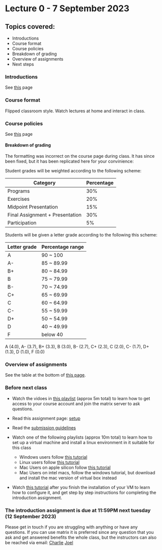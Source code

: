 # Lecture 0 - 7 September 2023

## Topics covered:

* Introductions
* Course format
* Course policies
* Breakdown of grading
* Overview of assignments
* Next steps

### Introductions

See [this](../../../faq.md) page

### Course format

Flipped classroom style. Watch lectures at home and interact in class.

### Course policies

See [this](../policies/course_policies.md) page

#### Breakdown of grading

The formatting was incorrect on the course page during class. It has since been fixed, but it has been replicated here for your convinience:

Student grades will be weighted according to the following scheme:

| Category | Percentage |
|--|--|
| Programs | 30% |
| Exercises | 20% |
| Midpoint Presentation | 15% |
| Final Assignment + Presentation | 30% |
| Participation | 5% |

Students will be given a letter grade according to the following this scheme:

|Letter grade|Percentage range|
|--|--|
|A                             	|90 ~ 100|
|A-|                           	85 ~ 89.99|
|B+|                          	80 ~ 84.99|
|B                             	|75 ~ 79.99|
|B-|                           	70 ~ 74.99|
|C+|                          	65 ~ 69.99|
|C                             	|60 ~ 64.99|
|C-|                           	55 ~ 59.99|
|D+|                          	50 ~ 54.99|
|D                             	|40 ~ 49.99|
|F                              |below 40|

A (4.0), A- (3.7), B+ (3.3), B (3.0), B- (2.7), C+ (2.3), C (2.0), C- (1.7), D+ (1.3), D (1.0), F (0.0)

### Overview of assignments

See the table at the bottom of [this page](../index.md).

### Before next class

* Watch the vidoes in [this playlist](https://www.youtube.com/playlist?list=PLD7h3bLB5mqtPe-I1z2j4-Xao_5yK_N2H) (approx 5m total) to learn how to get access to your course account and join the matrix server to ask questions.

* Read this assignment page: [setup](../assignments/setup.md)

* Read the [submission guidelines](../policies/submission_guidelines.md)

* Watch one of the following playlists (approx 10m total) to learn how to set up a virtual machine and install a linux environment in it suitable for this class
    * Windows users follow [this tutorial](https://www.youtube.com/playlist?list=PLD7h3bLB5mqsfHZkNlyYG177Y6oKP63Vh)
    * Linux users follow [this tutorial](https://www.youtube.com/playlist?list=PLD7h3bLB5mquEdrZJ6xG3izW8l30WqIXs)
    * Mac Users on apple silicon follow [this tutorial](https://www.youtube.com/playlist?list=PLD7h3bLB5mquN8-yTutftOWS8jQipZvOZ)
    * Mac Users on intel macs, follow the windows tutorial, but download and install the mac version of virtual box instead

* Watch [this tutorial](https://youtu.be/Ub62duJEPhQ) after you finish the installation of your VM to learn how to configure it, and get step by step instructions for completing the introduction assignment.

### The introduction assignment is due at 11:59PM next tuesday (12 September 2023)

Please get in touch if you are struggling with anything or have any questions.
If you can use matrix it is preferred since any question that you ask and get answered benefits the whole class,
but the instructors can also be reached via email: [Charlie](mailto:cmirabil@redhat.com) [Joel](mailto:jsavitz@redhat.com)
